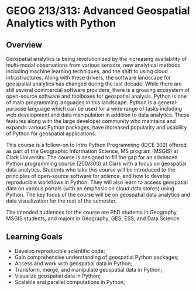# GEOG 213/313: Advanced Geospatial Analytics with Python

## __Overview__
Geospatial analytics is being revolutionized by the increasing availability of multi-modal observations from various sensors, new analytical methods including machine learning techniques, and the shift to using cloud infrastructures. Along with these drivers, the software landscape for geospatial analytics has changed during the last decade. While there are still several commercial software providers, there is a growing ecosystem of open-source software and toolboxes for geospatial analysis. Python is one of main programming languages in this landscape. Python is a general-purpose language which can be used for a wide range of tasks including web development and data manipulation in addition to data analytics. These features along with the large developer community who maintains and expands various Python packages, have increased popularity and usability of Python for geospatial applications.  

This course is a follow-on to Intro Python Programming (IDCE 302) offered as part of the Geographic Information Science, MS program (MSGIS) at Clark University. The course is designed to fill the gap for an advanced Python programming course (200/300) at Clark with a focus on geospatial data analytics. Students who take this course will be introduced to the principles of open-source software for science, and how to develop reproducible workflows in Python. They will also learn to access geospatial data on various portals (with an emphasis on cloud data stores) using Python. The key focus of the course will be on geospatial data analytics and data visualization for the rest of the semester. 

The intended audiences for the course are PhD students in Geography, MSGIS students, and majors in Geography, GES, ESS, and Data Science.

## __Learning Goals__
- Develop reproducible scientific code;
- Gain comprehensive understanding of geospatial Python packages;
- Access and work with geospatial data in Python;
- Transform, merge, and manipulate geospatial data in Python;
- Visualize geospatial data in Python;
- Scalable and parallel computations in Python;
